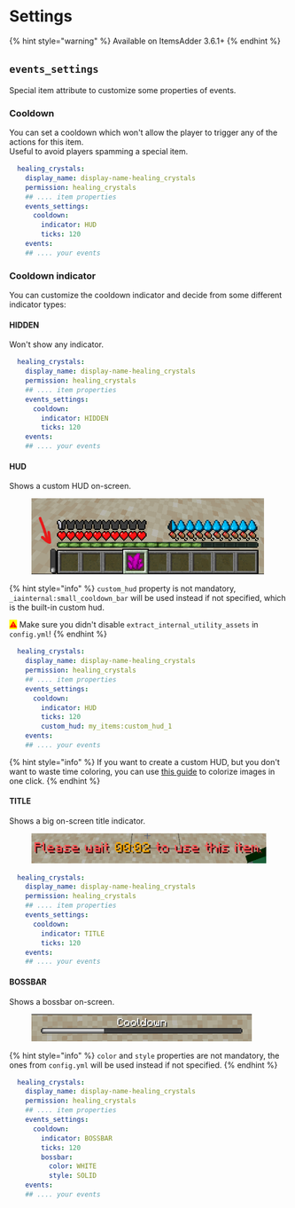 # Settings

{% hint style="warning" %}
Available on ItemsAdder 3.6.1+
{% endhint %}

## `events_settings`

Special item attribute to customize some properties of events.

### Cooldown

You can set a cooldown which won't allow the player to trigger any of the actions for this item.\
Useful to avoid players spamming a special item.

```yaml
  healing_crystals:
    display_name: display-name-healing_crystals
    permission: healing_crystals
    ## .... item properties
    events_settings:
      cooldown:
        indicator: HUD
        ticks: 120
    events:
    ## .... your events
```

### Cooldown indicator

You can customize the cooldown indicator and decide from some different indicator types:

#### HIDDEN

Won't show any indicator.

```yaml
  healing_crystals:
    display_name: display-name-healing_crystals
    permission: healing_crystals
    ## .... item properties
    events_settings:
      cooldown:
        indicator: HIDDEN
        ticks: 120
    events:
    ## .... your events
```

#### HUD

Shows a custom HUD on-screen.

<figure><img src="../../../../.gitbook/assets/image (47).png" alt=""><figcaption></figcaption></figure>

{% hint style="info" %}
`custom_hud` property is not mandatory, `_iainternal:small_cooldown_bar` will be used instead if not specified, which is the built-in custom hud.

<mark style="color:red;">⚠️</mark> Make sure you didn't disable `extract_internal_utility_assets` in `config.yml`!
{% endhint %}

```yaml
  healing_crystals:
    display_name: display-name-healing_crystals
    permission: healing_crystals
    ## .... item properties
    events_settings:
      cooldown:
        indicator: HUD
        ticks: 120
        custom_hud: my_items:custom_hud_1
    events:
    ## .... your events
```

{% hint style="info" %}
If you want to create a custom HUD, but you don't want to waste time coloring, you can use [this guide](../../../../other/bulk-colorize-images.md) to colorize images in one click.
{% endhint %}

#### TITLE

Shows a big on-screen title indicator.

<figure><img src="../../../../.gitbook/assets/image (48).png" alt=""><figcaption></figcaption></figure>

```yaml
  healing_crystals:
    display_name: display-name-healing_crystals
    permission: healing_crystals
    ## .... item properties
    events_settings:
      cooldown:
        indicator: TITLE
        ticks: 120
    events:
    ## .... your events
```

#### BOSSBAR

Shows a bossbar on-screen.

<figure><img src="../../../../.gitbook/assets/image (49).png" alt=""><figcaption></figcaption></figure>

{% hint style="info" %}
`color` and `style` properties are not mandatory, the ones from `config.yml` will be used instead if not specified.
{% endhint %}

```yaml
  healing_crystals:
    display_name: display-name-healing_crystals
    permission: healing_crystals
    ## .... item properties
    events_settings:
      cooldown:
        indicator: BOSSBAR
        ticks: 120
        bossbar:
          color: WHITE
          style: SOLID
    events:
    ## .... your events
```
